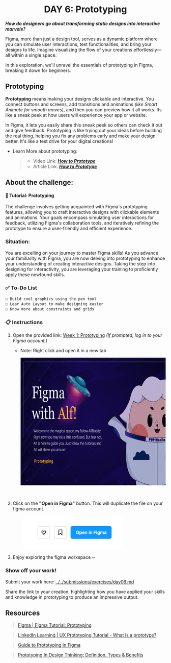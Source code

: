 **<h1 align="center"> DAY 6: Prototyping </h1>**
**_How do designers go about transforming static designs into interactive marvels?_**

Figma, more than just a design tool, serves as a dynamic platform where you can simulate user interactions, test functionalities, and bring your designs to life. Imagine visualizing the flow of your creations effortlessly—all within a single space.

In this exploration, we'll unravel the essentials of prototyping in Figma, breaking it down for beginners.

## Prototyping

**Prototyping** means making your designs clickable and interactive. You connect buttons and screens, add transitions and animations _(like Smart Animate for smooth moves)_, and then you can preview how it all works. Its like a sneak peek at how users will experience your app or website.

In Figma, it lets you easily share this sneak peek so others can check it out and give feedback. Prototyping is like trying out your ideas before building the real thing, helping you fix any problems early and make your design better. It's like a test drive for your digital creations!

-   Learn More about prototyping:
    > -   Video Link: [**_How to Prototype_**](https://www.youtube.com/watch?v=-sAAa-CCOcg)
    > -   Article Link: [**_How to Prototype_**](https://help.figma.com/hc/en-us/articles/360040314193-Guide-to-prototyping-in-Figma)

## About the challenge:

#### **🎨 Tutorial: Prototyping**

The challenge involves getting acquainted with Figma's prototyping features, allowing you to craft interactive designs with clickable elements and animations. Your goals encompass simulating user interactions for feedback, utilizing Figma's collaboration tools, and iteratively refining the prototype to ensure a user-friendly and efficient experience.

**<h3>Situation:</h3>**
You are excelling on your journey to master Figma skills! As you advance your familiarity with Figma, you are now delving into prototyping to enhance your understanding of creating interactive designs. Taking the step into designing for interactivity, you are leveraging your training to proficiently apply these newfound skills.

### ✅ To-Do List

    ☐ Build cool graphics using the pen tool
    ☐ Lear Auto Layout to make designing easier
    ☐ Know more about constraints and grids

### 📋 Instructions

1. Open the provided link: [Week 1: Prototyping](https://www.figma.com/community/file/1307236443396435220/awscc-figma-workshop-prototype) _(If prompted, log in to your Figma account.)_

    - Note: Right click and open it in a new tab
      <p>
      <a href="https://www.figma.com/community/file/1307236443396435220/awscc-figma-workshop-prototype" target="\_blank"><img src="../../assets/thumbnails/Day6.png" height="400" alt="Image Cover"/></a>
      </p>
      <br/>

2. Click on the **"Open in Figma"** button. This will duplicate the file on your figma account.<br/><br/>
   &nbsp;&nbsp;&nbsp;&nbsp;&nbsp;&nbsp;&nbsp;&nbsp;<img src="../../assets/tutorials/open-in-figma.png" alt="Instruction"/>
   <br/>

3. Enjoy exploring the figma workspace ~

**<h3>Show off your work!</h3>**

Submit your work here: <a href="../../submissions/exercises/day06.md" target="_blank">../../submissions/exercises/day06.md</a>

Share the link to your creation, highlighting how you have applied your skills and knowledge in prototyping to produce an impressive output.

## Resources

> <a href="https://www.youtube.com/watch?v=-sAAa-CCOcg" target="_blank">Figma | Figma Tutorial: Prototyping</a>

> <a href="https://www.youtube.com/watch?v=zFBa7URT654" target="_blank">LinkedIn Learning | UX Prototyping Tutorial - What is a prototype?</a>

> <a href="https://help.figma.com/hc/en-us/articles/360040314193-Guide-to-prototyping-in-Figma" target="_blank">Guide to Prototyping in Figma</a>

> <a href="https://www.simplilearn.com/prototyping-in-design-thinking-article#:~:text=Thus%2C%20prototyping%20allows%20designers%20to,too%20many%20resources%20get%20used" target="_blank">Prototyping In Design Thinking: Definition, Types & Benefits</a>
